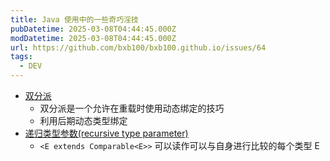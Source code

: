 ```yaml
---
title: Java 使用中的一些奇巧淫技
pubDatetime: 2025-03-08T04:44:45.000Z
modDatetime: 2025-03-08T04:44:45.000Z
url: https://github.com/bxb100/bxb100.github.io/issues/64
tags:
  - DEV
---
```


- [双分派](https://refactoringguru.cn/design-patterns/visitor-double-dispatch)
  - 双分派是一个允许在重载时使用动态绑定的技巧
  - 利用后期动态类型绑定
- [递归类型参数(recursive type parameter)](https://github.com/clxering/Effective-Java-3rd-edition-Chinese-English-bilingual/blob/dev/Chapter-5/Chapter-5-Item-30-Favor-generic-methods.md)
  - `<E extends Comparable<E>>` 可以读作可以与自身进行比较的每个类型 E
